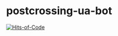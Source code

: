# postcrossing-ua-bot

[![Hits-of-Code](https://hitsofcode.com/github/akryvtsun/postcrossing-ua-bot)](https://hitsofcode.com/view/github/akryvtsun/postcrossig-ua-bot)

